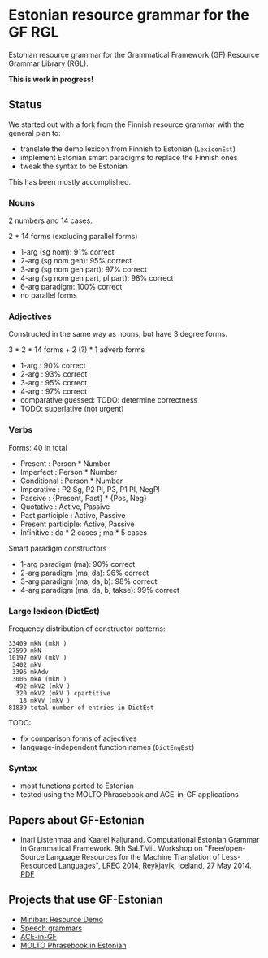 Estonian resource grammar for the GF RGL
========================================

Estonian resource grammar for the Grammatical Framework (GF) Resource Grammar Library (RGL).

__This is work in progress!__

Status
------

We started out with a fork from the Finnish resource grammar with the general plan to:

  - translate the demo lexicon from Finnish to Estonian (`LexiconEst`)
  - implement Estonian smart paradigms to replace the Finnish ones
  - tweak the syntax to be Estonian

This has been mostly accomplished.

### Nouns

2 numbers and 14 cases.

2 * 14 forms (excluding parallel forms)

  - 1-arg (sg nom): 91% correct
  - 2-arg (sg nom gen): 95% correct
  - 3-arg (sg nom gen part): 97% correct
  - 4-arg (sg nom gen part, pl part): 98% correct
  - 6-arg paradigm: 100% correct
  - no parallel forms

### Adjectives

Constructed in the same way as nouns, but have 3 degree forms.

3 * 2 * 14 forms + 2 (?) * 1 adverb forms

  - 1-arg : 90% correct
  - 2-arg : 93% correct
  - 3-arg : 95% correct
  - 4-arg : 97% correct
  - comparative guessed: TODO: determine correctness
  - TODO: superlative (not urgent)

### Verbs

Forms: 40 in total

  - Present : Person * Number
  - Imperfect : Person * Number
  - Conditional : Person * Number
  - Imperative : P2 Sg, P2 Pl, P3, P1 Pl, NegPl
  - Passive : {Present, Past} * {Pos, Neg}
  - Quotative : Active, Passive
  - Past participle : Active, Passive
  - Present participle: Active, Passive
  - Infinitive : da * 2 cases ; ma * 5 cases

Smart paradigm constructors

  - 1-arg paradigm (ma): 90% correct
  - 2-arg paradigm (ma, da): 96% correct
  - 3-arg paradigm (ma, da, b): 98% correct
  - 4-arg paradigm (ma, da, b, takse): 99% correct

### Large lexicon (DictEst)

Frequency distribution of constructor patterns:

    33409 mkN (mkN )
    27599 mkN
    10197 mkV (mkV )
     3402 mkV
     3396 mkAdv
     3006 mkA (mkN )
      492 mkV2 (mkV )
      320 mkV2 (mkV ) cpartitive
       18 mkVV (mkV )
    81839 total number of entries in DictEst

TODO:

  - fix comparison forms of adjectives
  - language-independent function names (`DictEngEst`)

### Syntax

  - most functions ported to Estonian
  - tested using the MOLTO Phrasebook and ACE-in-GF applications

Papers about GF-Estonian
------------------------

  - Inari Listenmaa and Kaarel Kaljurand. Computational Estonian Grammar in Grammatical Framework. 9th SaLTMiL Workshop on "Free/open-Source Language Resources for the Machine Translation of Less-Resourced Languages", LREC 2014, Reykjavík, Iceland, 27 May 2014. [PDF](http://siuc01.si.ehu.es/~jipsagak/SALTMIL/LREC_2014_Workshop_Proceedings_Saltmil.pdf)

Projects that use GF-Estonian
-----------------------------

  - [Minibar: Resource Demo](http://cloud.grammaticalframework.org/minibar/minibar.html)
  - [Speech grammars](https://github.com/Kaljurand/Grammars)
  - [ACE-in-GF](https://github.com/Attempto/ACE-in-GF)
  - [MOLTO Phrasebook in Estonian](https://github.com/Kaljurand/PhrasebookEst)
